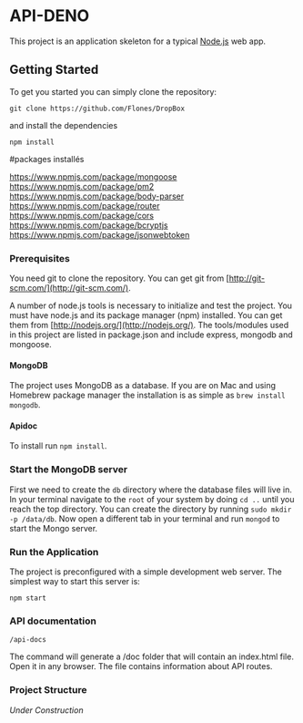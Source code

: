 # API-DENO






This project is an application skeleton for a typical [Node.js](https://nodejs.org/) web app.

## Getting Started
To get you started you can simply clone the repository:

```
git clone https://github.com/Flones/DropBox
```
and install the dependencies
```
npm install
```
#packages installés

https://www.npmjs.com/package/mongoose
https://www.npmjs.com/package/pm2
https://www.npmjs.com/package/body-parser
https://www.npmjs.com/package/router
https://www.npmjs.com/package/cors
https://www.npmjs.com/package/bcryptjs
https://www.npmjs.com/package/jsonwebtoken

### Prerequisites
You need git to clone the repository. You can get git from
[http://git-scm.com/](http://git-scm.com/).

A number of node.js tools is necessary to initialize and test the project. You must have node.js and its package manager (npm) installed. You can get them from  [http://nodejs.org/](http://nodejs.org/). The tools/modules used in this project are listed in package.json and include express, mongodb and mongoose.

#### MongoDB
The project uses MongoDB as a database. If you are on Mac and using Homebrew package manager the installation is as simple as `brew install mongodb`.

#### Apidoc
To install run `npm install`.

### Start the MongoDB server
First we need to create the `db` directory where the database files will live in. In your terminal navigate to the `root` of your system by doing `cd ..` until you reach the top directory. You can create the directory by running `sudo mkdir -p /data/db`. Now open a different tab in your terminal and run `mongod` to start the Mongo server.

### Run the Application

The project is preconfigured with a simple development web server. The simplest way to start this server is:

    npm start

### API documentation

    /api-docs

The command will generate a /doc folder that will contain an index.html file. Open it in any browser. The file contains information about API routes.

### Project Structure

*Under Construction*
